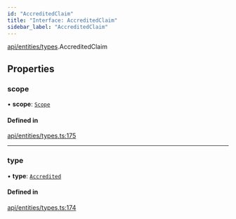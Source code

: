 ```yaml
---
id: "AccreditedClaim"
title: "Interface: AccreditedClaim"
sidebar_label: "AccreditedClaim"
---
```


[api/entities/types](../../../../../modules/API/Entities/Types/Types.md).AccreditedClaim

## Properties

### scope

• **scope**: [`Scope`](../Scope/Scope.md)

#### Defined in

[api/entities/types.ts:175](https://github.com/PolymeshAssociation/polymesh-sdk/blob/995f17653/src/api/entities/types.ts#L175)

___

### type

• **type**: [`Accredited`](../../../../../enums/API/Entities/Types/ClaimType/ClaimType.md#accredited)

#### Defined in

[api/entities/types.ts:174](https://github.com/PolymeshAssociation/polymesh-sdk/blob/995f17653/src/api/entities/types.ts#L174)
